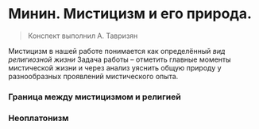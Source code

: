 
# Минин. Мистицизм и его природа.

> Конспект выполнил А. Тавризян


Мистицизм в нашей работе понимается как определённый _вид религиозной жизни_
Задача работы – отметить главные моменты мистической жизни и через анализ уяснить общую природу у разнообразных проявлений мистического опыта.


### Граница между мистицизмом и религией

### Неоплатонизм
